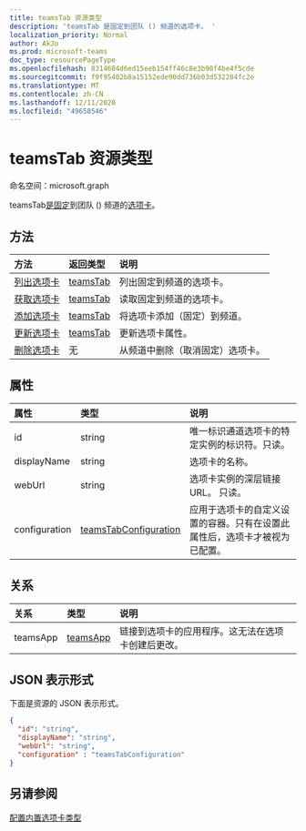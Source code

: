 ```yaml
---
title: teamsTab 资源类型
description: 'teamsTab 是固定到团队 () 频道的选项卡。 '
localization_priority: Normal
author: AkJo
ms.prod: microsoft-teams
doc_type: resourcePageType
ms.openlocfilehash: 8314604d6ed15eeb154ff46c8e3b90f4be4f5cde
ms.sourcegitcommit: f9f95402b8a15152ede90dd736b03d532204fc2e
ms.translationtype: MT
ms.contentlocale: zh-CN
ms.lasthandoff: 12/11/2020
ms.locfileid: "49658546"
---
```

# <a name="teamstab-resource-type"></a>teamsTab 资源类型

命名空间：microsoft.graph



teamsTab[是固定](../resources/teamstab.md)到团队 () 频道的[](channel.md)[选项卡](team.md)。 

## <a name="methods"></a>方法

| 方法       | 返回类型  |说明|
|:---------------|:--------|:----------|
|[列出选项卡](../api/channel-list-tabs.md) | [teamsTab](teamstab.md) | 列出固定到频道的选项卡。|
|[获取选项卡](../api/channel-get-tabs.md) | [teamsTab](teamstab.md) | 读取固定到频道的选项卡。|
|[添加选项卡](../api/channel-post-tabs.md) | [teamsTab](teamstab.md) | 将选项卡添加（固定）到频道。|
|[更新选项卡](../api/channel-patch-tabs.md) | [teamsTab](teamstab.md) | 更新选项卡属性。|
|[删除选项卡](../api/channel-delete-tabs.md) | 无 | 从频道中删除（取消固定）选项卡。|


## <a name="properties"></a>属性

|属性|类型|说明|
|:---------------|:--------|:----------|
|  id              |   string                  |  唯一标识通道选项卡的特定实例的标识符。只读。     |
|  displayName            |   string                  |  选项卡的名称。     |
|  webUrl          |   string                  |  选项卡实例的深层链接 URL。 只读。     |
|  configuration        |   [teamsTabConfiguration](teamstabconfiguration.md) |  应用于选项卡的自定义设置的容器。只有在设置此属性后，选项卡才被视为已配置。     |

## <a name="relationships"></a>关系

| 关系 | 类型   | 说明 |
|:---------------|:--------|:----------|
|teamsApp|[teamsApp](teamsapp.md) | 链接到选项卡的应用程序。这无法在选项卡创建后更改。 |

## <a name="json-representation"></a>JSON 表示形式

下面是资源的 JSON 表示形式。


<!-- {
  "blockType": "resource",
  "baseType": "microsoft.graph.entity",
  "@odata.type": "microsoft.graph.teamsTab"
}-->

```json
{  
  "id": "string",
  "displayName": "string",
  "webUrl": "string",
  "configuration" : "teamsTabConfiguration"
}
```

<!-- uuid: 8fcb5dbc-d5aa-4681-8e31-b001d5168d79
2015-10-25 14:57:30 UTC -->
<!-- {
  "type": "#page.annotation",
  "description": "teamsTab resource",
  "keywords": "",
  "section": "documentation",
  "tocPath": ""
}-->

## <a name="see-also"></a>另请参阅

[配置内置选项卡类型](/graph/teams-configuring-builtin-tabs)

